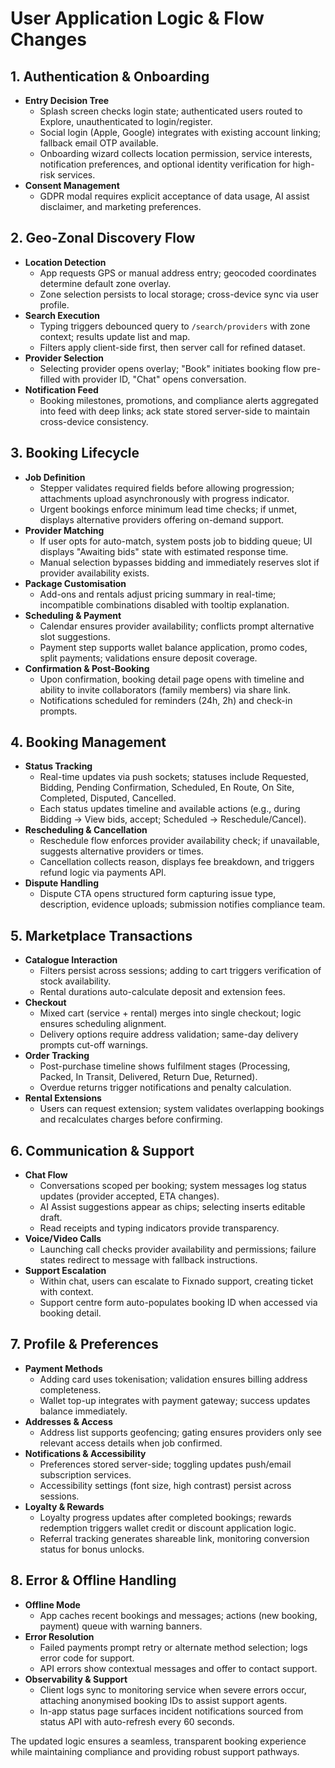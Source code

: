 # User Application Logic & Flow Changes

## 1. Authentication & Onboarding
- **Entry Decision Tree**
  - Splash screen checks login state; authenticated users routed to Explore, unauthenticated to login/register.
  - Social login (Apple, Google) integrates with existing account linking; fallback email OTP available.
  - Onboarding wizard collects location permission, service interests, notification preferences, and optional identity verification for high-risk services.
- **Consent Management**
  - GDPR modal requires explicit acceptance of data usage, AI assist disclaimer, and marketing preferences.

## 2. Geo-Zonal Discovery Flow
- **Location Detection**
  - App requests GPS or manual address entry; geocoded coordinates determine default zone overlay.
  - Zone selection persists to local storage; cross-device sync via user profile.
- **Search Execution**
  - Typing triggers debounced query to `/search/providers` with zone context; results update list and map.
  - Filters apply client-side first, then server call for refined dataset.
- **Provider Selection**
  - Selecting provider opens overlay; "Book" initiates booking flow pre-filled with provider ID, "Chat" opens conversation.
- **Notification Feed**
  - Booking milestones, promotions, and compliance alerts aggregated into feed with deep links; ack state stored server-side to maintain cross-device consistency.

## 3. Booking Lifecycle
- **Job Definition**
  - Stepper validates required fields before allowing progression; attachments upload asynchronously with progress indicator.
  - Urgent bookings enforce minimum lead time checks; if unmet, displays alternative providers offering on-demand support.
- **Provider Matching**
  - If user opts for auto-match, system posts job to bidding queue; UI displays "Awaiting bids" state with estimated response time.
  - Manual selection bypasses bidding and immediately reserves slot if provider availability exists.
- **Package Customisation**
  - Add-ons and rentals adjust pricing summary in real-time; incompatible combinations disabled with tooltip explanation.
- **Scheduling & Payment**
  - Calendar ensures provider availability; conflicts prompt alternative slot suggestions.
  - Payment step supports wallet balance application, promo codes, split payments; validations ensure deposit coverage.
- **Confirmation & Post-Booking**
  - Upon confirmation, booking detail page opens with timeline and ability to invite collaborators (family members) via share link.
  - Notifications scheduled for reminders (24h, 2h) and check-in prompts.

## 4. Booking Management
- **Status Tracking**
  - Real-time updates via push sockets; statuses include Requested, Bidding, Pending Confirmation, Scheduled, En Route, On Site, Completed, Disputed, Cancelled.
  - Each status updates timeline and available actions (e.g., during Bidding -> View bids, accept; Scheduled -> Reschedule/Cancel).
- **Rescheduling & Cancellation**
  - Reschedule flow enforces provider availability check; if unavailable, suggests alternative providers or times.
  - Cancellation collects reason, displays fee breakdown, and triggers refund logic via payments API.
- **Dispute Handling**
  - Dispute CTA opens structured form capturing issue type, description, evidence uploads; submission notifies compliance team.

## 5. Marketplace Transactions
- **Catalogue Interaction**
  - Filters persist across sessions; adding to cart triggers verification of stock availability.
  - Rental durations auto-calculate deposit and extension fees.
- **Checkout**
  - Mixed cart (service + rental) merges into single checkout; logic ensures scheduling alignment.
  - Delivery options require address validation; same-day delivery prompts cut-off warnings.
- **Order Tracking**
  - Post-purchase timeline shows fulfilment stages (Processing, Packed, In Transit, Delivered, Return Due, Returned).
  - Overdue returns trigger notifications and penalty calculation.
- **Rental Extensions**
  - Users can request extension; system validates overlapping bookings and recalculates charges before confirming.

## 6. Communication & Support
- **Chat Flow**
  - Conversations scoped per booking; system messages log status updates (provider accepted, ETA changes).
  - AI Assist suggestions appear as chips; selecting inserts editable draft.
  - Read receipts and typing indicators provide transparency.
- **Voice/Video Calls**
  - Launching call checks provider availability and permissions; failure states redirect to message with fallback instructions.
- **Support Escalation**
  - Within chat, users can escalate to Fixnado support, creating ticket with context.
  - Support centre form auto-populates booking ID when accessed via booking detail.

## 7. Profile & Preferences
- **Payment Methods**
  - Adding card uses tokenisation; validation ensures billing address completeness.
  - Wallet top-up integrates with payment gateway; success updates balance immediately.
- **Addresses & Access**
  - Address list supports geofencing; gating ensures providers only see relevant access details when job confirmed.
- **Notifications & Accessibility**
  - Preferences stored server-side; toggling updates push/email subscription services.
  - Accessibility settings (font size, high contrast) persist across sessions.
- **Loyalty & Rewards**
  - Loyalty progress updates after completed bookings; rewards redemption triggers wallet credit or discount application logic.
  - Referral tracking generates shareable link, monitoring conversion status for bonus unlocks.

## 8. Error & Offline Handling
- **Offline Mode**
  - App caches recent bookings and messages; actions (new booking, payment) queue with warning banners.
- **Error Resolution**
  - Failed payments prompt retry or alternate method selection; logs error code for support.
  - API errors show contextual messages and offer to contact support.
- **Observability & Support**
  - Client logs sync to monitoring service when severe errors occur, attaching anonymised booking IDs to assist support agents.
  - In-app status page surfaces incident notifications sourced from status API with auto-refresh every 60 seconds.

The updated logic ensures a seamless, transparent booking experience while maintaining compliance and providing robust support pathways.
